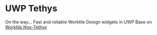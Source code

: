 # UWP Tethys
On the way...
Fast and reliable Worktile Design widgets in UWP
Base on [Worktile Ngx-Tethys](https://github.com/worktile/ngx-tethys)